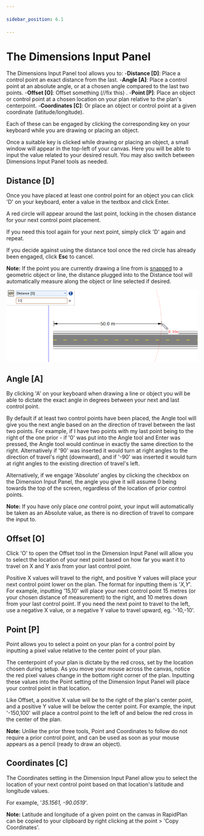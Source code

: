 ```yaml
---

sidebar_position: 6.1

---
```

# The Dimensions Input Panel

The Dimensions Input Panel tool allows you to:
-**Distance [D]**: Place a control point an exact distance from the last.
-**Angle [A]**: Place a control point at an absolute angle, or at a chosen angle compared to the last two points.
-**Offset [O]**: Offset something (//fix this) .
-**Point [P]**: Place an object or control point at a chosen location on your plan relative to the plan's centerpoint.
-**Coordinates [C]**: Or place an object or control point at a given coordinate (latitude/longitude).

Each of these can be engaged by clicking the corresponding key on your keyboard while you are drawing or placing an object.

Once a suitable key is clicked while drawing or placing an object, a small window will appear in the top-left of your canvas. Here you will be able to input the value related to your desired result. You may also switch between Dimensions Input Panel tools as needed.

## Distance [D]

Once you have placed at least one control point for an object you can click 'D' on your keyboard, enter a value in the textbox and click Enter.

A red circle will appear around the last point, locking in the chosen distance for your next control point placement.

If you need this tool again for your next point, simply click 'D' again and repeat.

If you decide against using the distance tool once the red circle has already been engaged, click **Esc** to cancel.

**Note:** If the point you are currently drawing a line from is [snapped](/docs/rapid-plan/rapidplan-basics/control-point-snapping.md) to a geometric object or line, the distance plugged into to the Distance tool will automatically measure along the object or line selected if desired.

 ![Using_the_dimension_input_panel](./assets/Using_the_dimension_input_panel.png)

## Angle [A]

By clicking 'A' on your keyboard when drawing a line or object you will be able to dictate the exact angle in degrees between your next and last control point.

By default if at least two control points have been placed, the Angle tool will give you the next angle based on an the direction of travel between the last two points.
For example, if I have two points with my last point being to the right of the one prior - if '0' was put into the Angle tool and Enter was pressed, the Angle tool would continue in exactly the same direction to the right. Alternatively if '90' was inserted it would turn at right angles to the direction of travel's right (downward), and if '-90' was inserted it would turn at right angles to the existing direction of travel's left.

Alternatively, if we engage 'Absolute' angles by clicking the checkbox on the Dimension Input Panel, the angle you give it will assume 0 being towards the top of the screen, regardless of the location of prior control points.

**Note:** If you have only place *one* control point, your input will automatically be taken as an Absolute value, as there is no direction of travel to compare the input to.

## Offset [O]

Click 'O' to open the Offset tool in the Dimension Input Panel will allow you to select the location of your next point based on how far you want it to travel on X and Y axis from your last control point.

Positive X values will travel to the right, and positive Y values will place your next control point lower on the plan. The format for inputting them is '*X,Y*'.
For example, inputting '15,10' will place your next control point 15 metres (or your chosen distance of measurement) to the right, and 10 metres down from your last control point.
If you need the next point to travel to the left, use a negative X value, or a negative Y value to travel upward, eg. '-10,-10'.

## Point [P]

Point allows you to select a point on your plan for a control point by inputting a pixel value relative to the center point of your plan.

The centerpoint of your plan is dictate by the red cross, set by the location chosen during setup. As you move your mouse across the canvas, notice the red pixel values change in the bottom right corner of the plan. Inputting these values into the Point setting of the Dimension Input Panel will place your control point in that location.

Like Offset, a positive X value will be to the right of the plan's center point, and a positive Y value will be below the center point.
For example, the input '-150,100' will place a control point to the left of and below the red cross in the center of the plan.

**Note:** Unlike the prior three tools, Point and Coordinates to follow do not require a prior control point, and can be used as soon as your mouse appears as a pencil (ready to draw an object).

## Coordinates [C]

The Coordinates setting in the Dimension Input Panel allow you to select the location of your next control point based on that location's latitude and longitude values.

For example, '*35.1561, -90.0519*'.

**Note:** Latitude and longitude of a given point on the canvas in RapidPlan can be copied to your clipboard by right clicking at the point > 'Copy Coordinates'.
